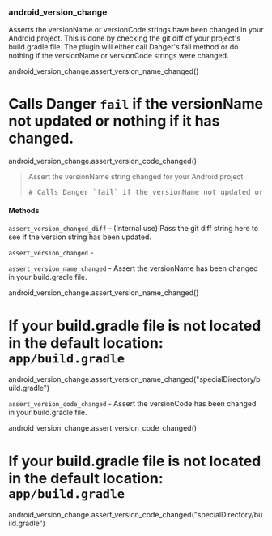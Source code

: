 

### android_version_change

Asserts the versionName or versionCode strings have been changed in your Android project.
This is done by checking the git diff of your project's build.gradle file.
The plugin will either call Danger's fail method or do nothing if the versionName or versionCode strings were changed.

  android_version_change.assert_version_name_changed()

   # Calls Danger `fail` if the versionName not updated or nothing if it has changed.
  android_version_change.assert_version_code_changed()

<blockquote>Assert the versionName string changed for your Android project
  <pre># Calls Danger `fail` if the versionName not updated or nothing if it has changed.</pre>
</blockquote>





#### Methods

`assert_version_changed_diff` - (Internal use) Pass the git diff string here to see if the version string has been updated.

`assert_version_changed` - 

`assert_version_name_changed` - Assert the versionName has been changed in your build.gradle file.

  android_version_change.assert_version_name_changed()

  # If your build.gradle file is not located in the default location: `app/build.gradle`
  android_version_change.assert_version_name_changed("specialDirectory/build.gradle")

`assert_version_code_changed` - Assert the versionCode has been changed in your build.gradle file.

  android_version_change.assert_version_code_changed()

  # If your build.gradle file is not located in the default location: `app/build.gradle`
  android_version_change.assert_version_code_changed("specialDirectory/build.gradle")




